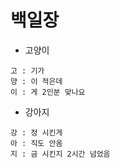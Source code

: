 # 백일장


- 고양이
```
고 : 기가
양 : 이 적은데
이 : 게 2인분 맞나요
```

- 강아지
```
강 : 정 시킨게
아 : 직도 안옴
지 : 금 시킨지 2시간 넘었음
```
